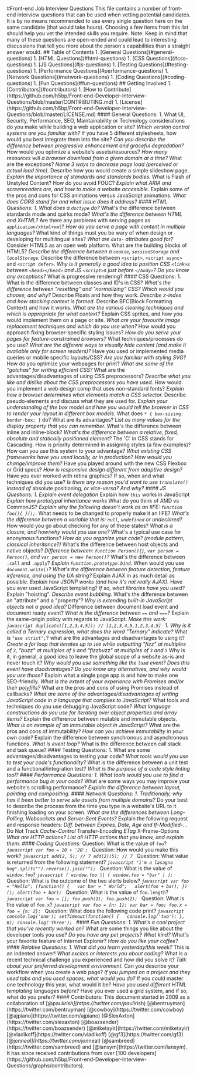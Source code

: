 # F r o n t - e n d   J o b   I n t e r v i e w   Q u e s t i o n s 
 
 T h i s   f i l e   c o n t a i n s   a   n u m b e r   o f   f r o n t - e n d   i n t e r v i e w   q u e s t i o n s   t h a t   c a n   b e   u s e d   w h e n   v e t t i n g   p o t e n t i a l   c a n d i d a t e s .   I t   i s   b y   n o   m e a n s   r e c o m m e n d e d   t o   u s e   e v e r y   s i n g l e   q u e s t i o n   h e r e   o n   t h e   s a m e   c a n d i d a t e   ( t h a t   w o u l d   t a k e   h o u r s ) .   C h o o s i n g   a   f e w   i t e m s   f r o m   t h i s   l i s t   s h o u l d   h e l p   y o u   v e t   t h e   i n t e n d e d   s k i l l s   y o u   r e q u i r e . 
 
 * * N o t e : * *   K e e p   i n   m i n d   t h a t   m a n y   o f   t h e s e   q u e s t i o n s   a r e   o p e n - e n d e d   a n d   c o u l d   l e a d   t o   i n t e r e s t i n g   d i s c u s s i o n s   t h a t   t e l l   y o u   m o r e   a b o u t   t h e   p e r s o n ' s   c a p a b i l i t i e s   t h a n   a   s t r a i g h t   a n s w e r   w o u l d . 
 
 # #   T a b l e   o f   C o n t e n t s 
 
     1 .   [ G e n e r a l   Q u e s t i o n s ] ( # g e n e r a l - q u e s t i o n s ) 
     1 .   [ H T M L   Q u e s t i o n s ] ( # h t m l - q u e s t i o n s ) 
     1 .   [ C S S   Q u e s t i o n s ] ( # c s s - q u e s t i o n s ) 
     1 .   [ J S   Q u e s t i o n s ] ( # j s - q u e s t i o n s ) 
     1 .   [ T e s t i n g   Q u e s t i o n s ] ( # t e s t i n g - q u e s t i o n s ) 
     1 .   [ P e r f o r m a n c e   Q u e s t i o n s ] ( # p e r f o r m a n c e - q u e s t i o n s ) 
     1 .   [ N e t w o r k   Q u e s t i o n s ] ( # n e t w o r k - q u e s t i o n s ) 
     1 .   [ C o d i n g   Q u e s t i o n s ] ( # c o d i n g - q u e s t i o n s ) 
     1 .   [ F u n   Q u e s t i o n s ] ( # f u n - q u e s t i o n s ) 
 
 # #   G e t t i n g   I n v o l v e d 
 
     1 .   [ C o n t r i b u t o r s ] ( # c o n t r i b u t o r s ) 
     1 .   [ H o w   t o   C o n t r i b u t e ] ( h t t p s : / / g i t h u b . c o m / h 5 b p / F r o n t - e n d - D e v e l o p e r - I n t e r v i e w - Q u e s t i o n s / b l o b / m a s t e r / C O N T R I B U T I N G . m d ) 
     1 .   [ L i c e n s e ] ( h t t p s : / / g i t h u b . c o m / h 5 b p / F r o n t - e n d - D e v e l o p e r - I n t e r v i e w - Q u e s t i o n s / b l o b / m a s t e r / L I C E N S E . m d ) 
 
 # # # #   G e n e r a l   Q u e s t i o n s : 
 
 1 .   W h a t   U I ,   S e c u r i t y ,   P e r f o r m a n c e ,   S E O ,   M a i n t a i n a b i l i t y   o r   T e c h n o l o g y   c o n s i d e r a t i o n s   d o   y o u   m a k e   w h i l e   b u i l d i n g   a   w e b   a p p l i c a t i o n   o r   s i t e ? 
 *   W h i c h   v e r s i o n   c o n t r o l   s y s t e m s   a r e   y o u   f a m i l i a r   w i t h ? 
 *   I f   y o u   h a v e   5   d i f f e r e n t   s t y l e s h e e t s ,   h o w   w o u l d   y o u   b e s t   i n t e g r a t e   t h e m   i n t o   t h e   s i t e ? 
 *   C a n   y o u   d e s c r i b e   t h e   d i f f e r e n c e   b e t w e e n   p r o g r e s s i v e   e n h a n c e m e n t   a n d   g r a c e f u l   d e g r a d a t i o n ? 
 *   H o w   w o u l d   y o u   o p t i m i z e   a   w e b s i t e ' s   a s s e t s / r e s o u r c e s ? 
 *   H o w   m a n y   r e s o u r c e s   w i l l   a   b r o w s e r   d o w n l o a d   f r o m   a   g i v e n   d o m a i n   a t   a   t i m e ? 
     *   W h a t   a r e   t h e   e x c e p t i o n s ? 
 *   N a m e   3   w a y s   t o   d e c r e a s e   p a g e   l o a d   ( p e r c e i v e d   o r   a c t u a l   l o a d   t i m e ) . 
 *   D e s c r i b e   h o w   y o u   w o u l d   c r e a t e   a   s i m p l e   s l i d e s h o w   p a g e . 
 *   E x p l a i n   t h e   i m p o r t a n c e   o f   s t a n d a r d s   a n d   s t a n d a r d s   b o d i e s . 
 *   W h a t   i s   F l a s h   o f   U n s t y l e d   C o n t e n t ?   H o w   d o   y o u   a v o i d   F O U C ? 
 *   E x p l a i n   w h a t   A R I A   a n d   s c r e e n r e a d e r s   a r e ,   a n d   h o w   t o   m a k e   a   w e b s i t e   a c c e s s i b l e . 
 *   E x p l a i n   s o m e   o f   t h e   p r o s   a n d   c o n s   f o r   C S S   a n i m a t i o n s   v e r s u s   J a v a S c r i p t   a n i m a t i o n s . 
 *   W h a t   d o e s   C O R S   s t a n d   f o r   a n d   w h a t   i s s u e   d o e s   i t   a d d r e s s ? 
 
 # # # #   H T M L   Q u e s t i o n s : 
 
 1 .   W h a t   d o e s   a   ` d o c t y p e `   d o ? 
 *   W h a t ' s   t h e   d i f f e r e n c e   b e t w e e n   s t a n d a r d s   m o d e   a n d   q u i r k s   m o d e ? 
 *   W h a t ' s   t h e   d i f f e r e n c e   b e t w e e n   H T M L   a n d   X H T M L ? 
 *   A r e   t h e r e   a n y   p r o b l e m s   w i t h   s e r v i n g   p a g e s   a s   ` a p p l i c a t i o n / x h t m l + x m l ` ? 
 *   H o w   d o   y o u   s e r v e   a   p a g e   w i t h   c o n t e n t   i n   m u l t i p l e   l a n g u a g e s ? 
 *   W h a t   k i n d   o f   t h i n g s   m u s t   y o u   b e   w a r y   o f   w h e n   d e s i g n   o r   d e v e l o p i n g   f o r   m u l t i l i n g u a l   s i t e s ? 
 *   W h a t   a r e   ` d a t a - `   a t t r i b u t e s   g o o d   f o r ? 
 *   C o n s i d e r   H T M L 5   a s   a n   o p e n   w e b   p l a t f o r m .   W h a t   a r e   t h e   b u i l d i n g   b l o c k s   o f   H T M L 5 ? 
 *   D e s c r i b e   t h e   d i f f e r e n c e   b e t w e e n   a   ` c o o k i e ` ,   ` s e s s i o n S t o r a g e `   a n d   ` l o c a l S t o r a g e ` . 
 *   D e s c r i b e   t h e   d i f f e r e n c e   b e t w e e n   ` < s c r i p t > ` ,   ` < s c r i p t   a s y n c > `   a n d   ` < s c r i p t   d e f e r > ` . 
 *   W h y   i s   i t   g e n e r a l l y   a   g o o d   i d e a   t o   p o s i t i o n   C S S   ` < l i n k > ` s   b e t w e e n   ` < h e a d > < / h e a d > `   a n d   J S   ` < s c r i p t > ` s   j u s t   b e f o r e   ` < / b o d y > ` ?   D o   y o u   k n o w   a n y   e x c e p t i o n s ? 
 *   W h a t   i s   p r o g r e s s i v e   r e n d e r i n g ? 
 
 # # # #   C S S   Q u e s t i o n s : 
 
 1 .   W h a t   i s   t h e   d i f f e r e n c e   b e t w e e n   c l a s s e s   a n d   I D ' s   i n   C S S ? 
 *   W h a t ' s   t h e   d i f f e r e n c e   b e t w e e n   " r e s e t t i n g "   a n d   " n o r m a l i z i n g "   C S S ?   W h i c h   w o u l d   y o u   c h o o s e ,   a n d   w h y ? 
 *   D e s c r i b e   F l o a t s   a n d   h o w   t h e y   w o r k . 
 *   D e s c r i b e   z - i n d e x   a n d   h o w   s t a c k i n g   c o n t e x t   i s   f o r m e d . 
 *   D e s c r i b e   B F C ( B l o c k   F o r m a t t i n g   C o n t e x t )   a n d   h o w   i t   w o r k s . 
 *   W h a t   a r e   t h e   v a r i o u s   c l e a r i n g   t e c h n i q u e s   a n d   w h i c h   i s   a p p r o p r i a t e   f o r   w h a t   c o n t e x t ? 
 *   E x p l a i n   C S S   s p r i t e s ,   a n d   h o w   y o u   w o u l d   i m p l e m e n t   t h e m   o n   a   p a g e   o r   s i t e . 
 *   W h a t   a r e   y o u r   f a v o u r i t e   i m a g e   r e p l a c e m e n t   t e c h n i q u e s   a n d   w h i c h   d o   y o u   u s e   w h e n ? 
 *   H o w   w o u l d   y o u   a p p r o a c h   f i x i n g   b r o w s e r - s p e c i f i c   s t y l i n g   i s s u e s ? 
 *   H o w   d o   y o u   s e r v e   y o u r   p a g e s   f o r   f e a t u r e - c o n s t r a i n e d   b r o w s e r s ? 
     *   W h a t   t e c h n i q u e s / p r o c e s s e s   d o   y o u   u s e ? 
 *   W h a t   a r e   t h e   d i f f e r e n t   w a y s   t o   v i s u a l l y   h i d e   c o n t e n t   ( a n d   m a k e   i t   a v a i l a b l e   o n l y   f o r   s c r e e n   r e a d e r s ) ? 
 *   H a v e   y o u   u s e d   o r   i m p l e m e n t e d   m e d i a   q u e r i e s   o r   m o b i l e   s p e c i f i c   l a y o u t s / C S S ? 
 *   A r e   y o u   f a m i l i a r   w i t h   s t y l i n g   S V G ? 
 *   H o w   d o   y o u   o p t i m i z e   y o u r   w e b p a g e s   f o r   p r i n t ? 
 *   W h a t   a r e   s o m e   o f   t h e   " g o t c h a s "   f o r   w r i t i n g   e f f i c i e n t   C S S ? 
 *   W h a t   a r e   t h e   a d v a n t a g e s / d i s a d v a n t a g e s   o f   u s i n g   C S S   p r e p r o c e s s o r s ? 
     *   D e s c r i b e   w h a t   y o u   l i k e   a n d   d i s l i k e   a b o u t   t h e   C S S   p r e p r o c e s s o r s   y o u   h a v e   u s e d . 
 *   H o w   w o u l d   y o u   i m p l e m e n t   a   w e b   d e s i g n   c o m p   t h a t   u s e s   n o n - s t a n d a r d   f o n t s ? 
 *   E x p l a i n   h o w   a   b r o w s e r   d e t e r m i n e s   w h a t   e l e m e n t s   m a t c h   a   C S S   s e l e c t o r . 
 *   D e s c r i b e   p s e u d o - e l e m e n t s   a n d   d i s c u s s   w h a t   t h e y   a r e   u s e d   f o r .   
 *   E x p l a i n   y o u r   u n d e r s t a n d i n g   o f   t h e   b o x   m o d e l   a n d   h o w   y o u   w o u l d   t e l l   t h e   b r o w s e r   i n   C S S   t o   r e n d e r   y o u r   l a y o u t   i n   d i f f e r e n t   b o x   m o d e l s . 
 *   W h a t   d o e s   ` ` ` *   {   b o x - s i z i n g :   b o r d e r - b o x ;   } ` ` `   d o ?   W h a t   a r e   i t s   a d v a n t a g e s ? 
 *   L i s t   a s   m a n y   v a l u e s   f o r   t h e   d i s p l a y   p r o p e r t y   t h a t   y o u   c a n   r e m e m b e r . 
 *   W h a t ' s   t h e   d i f f e r e n c e   b e t w e e n   i n l i n e   a n d   i n l i n e - b l o c k ? 
 *   W h a t ' s   t h e   d i f f e r e n c e   b e t w e e n   a   r e l a t i v e ,   f i x e d ,   a b s o l u t e   a n d   s t a t i c a l l y   p o s i t i o n e d   e l e m e n t ? 
 *   T h e   ' C '   i n   C S S   s t a n d s   f o r   C a s c a d i n g .     H o w   i s   p r i o r i t y   d e t e r m i n e d   i n   a s s i g n i n g   s t y l e s   ( a   f e w   e x a m p l e s ) ?     H o w   c a n   y o u   u s e   t h i s   s y s t e m   t o   y o u r   a d v a n t a g e ? 
 *   W h a t   e x i s t i n g   C S S   f r a m e w o r k s   h a v e   y o u   u s e d   l o c a l l y ,   o r   i n   p r o d u c t i o n ?   H o w   w o u l d   y o u   c h a n g e / i m p r o v e   t h e m ? 
 *   H a v e   y o u   p l a y e d   a r o u n d   w i t h   t h e   n e w   C S S   F l e x b o x   o r   G r i d   s p e c s ? 
 *   H o w   i s   r e s p o n s i v e   d e s i g n   d i f f e r e n t   f r o m   a d a p t i v e   d e s i g n ? 
 *   H a v e   y o u   e v e r   w o r k e d   w i t h   r e t i n a   g r a p h i c s ?   I f   s o ,   w h e n   a n d   w h a t   t e c h n i q u e s   d i d   y o u   u s e ? 
 *   I s   t h e r e   a n y   r e a s o n   y o u ' d   w a n t   t o   u s e   ` t r a n s l a t e ( ) `   i n s t e a d   o f   * a b s o l u t e   p o s i t i o n i n g * ,   o r   v i c e - v e r s a ?   A n d   w h y ? 
 
 # # # #   J S   Q u e s t i o n s : 
 
 1 .   E x p l a i n   e v e n t   d e l e g a t i o n 
 *   E x p l a i n   h o w   ` t h i s `   w o r k s   i n   J a v a S c r i p t 
 *   E x p l a i n   h o w   p r o t o t y p a l   i n h e r i t a n c e   w o r k s 
 *   W h a t   d o   y o u   t h i n k   o f   A M D   v s   C o m m o n J S ? 
 *   E x p l a i n   w h y   t h e   f o l l o w i n g   d o e s n ' t   w o r k   a s   a n   I I F E :   ` f u n c t i o n   f o o ( ) {   } ( ) ; ` . 
     *   W h a t   n e e d s   t o   b e   c h a n g e d   t o   p r o p e r l y   m a k e   i t   a n   I I F E ? 
 *   W h a t ' s   t h e   d i f f e r e n c e   b e t w e e n   a   v a r i a b l e   t h a t   i s :   ` n u l l ` ,   ` u n d e f i n e d `   o r   u n d e c l a r e d ? 
     *   H o w   w o u l d   y o u   g o   a b o u t   c h e c k i n g   f o r   a n y   o f   t h e s e   s t a t e s ? 
 *   W h a t   i s   a   c l o s u r e ,   a n d   h o w / w h y   w o u l d   y o u   u s e   o n e ? 
 *   W h a t ' s   a   t y p i c a l   u s e   c a s e   f o r   a n o n y m o u s   f u n c t i o n s ? 
 *   H o w   d o   y o u   o r g a n i z e   y o u r   c o d e ?   ( m o d u l e   p a t t e r n ,   c l a s s i c a l   i n h e r i t a n c e ? ) 
 *   W h a t ' s   t h e   d i f f e r e n c e   b e t w e e n   h o s t   o b j e c t s   a n d   n a t i v e   o b j e c t s ? 
 *   D i f f e r e n c e   b e t w e e n :   ` f u n c t i o n   P e r s o n ( ) { } ` ,   ` v a r   p e r s o n   =   P e r s o n ( ) ` ,   a n d   ` v a r   p e r s o n   =   n e w   P e r s o n ( ) ` ? 
 *   W h a t ' s   t h e   d i f f e r e n c e   b e t w e e n   ` . c a l l `   a n d   ` . a p p l y ` ? 
 *   E x p l a i n   ` F u n c t i o n . p r o t o t y p e . b i n d ` . 
 *   W h e n   w o u l d   y o u   u s e   ` d o c u m e n t . w r i t e ( ) ` ? 
 *   W h a t ' s   t h e   d i f f e r e n c e   b e t w e e n   f e a t u r e   d e t e c t i o n ,   f e a t u r e   i n f e r e n c e ,   a n d   u s i n g   t h e   U A   s t r i n g ? 
 *   E x p l a i n   A J A X   i n   a s   m u c h   d e t a i l   a s   p o s s i b l e . 
 *   E x p l a i n   h o w   J S O N P   w o r k s   ( a n d   h o w   i t ' s   n o t   r e a l l y   A J A X ) . 
 *   H a v e   y o u   e v e r   u s e d   J a v a S c r i p t   t e m p l a t i n g ? 
     *   I f   s o ,   w h a t   l i b r a r i e s   h a v e   y o u   u s e d ? 
 *   E x p l a i n   " h o i s t i n g " . 
 *   D e s c r i b e   e v e n t   b u b b l i n g . 
 *   W h a t ' s   t h e   d i f f e r e n c e   b e t w e e n   a n   " a t t r i b u t e "   a n d   a   " p r o p e r t y " ? 
 *   W h y   i s   e x t e n d i n g   b u i l t - i n   J a v a S c r i p t   o b j e c t s   n o t   a   g o o d   i d e a ? 
 *   D i f f e r e n c e   b e t w e e n   d o c u m e n t   l o a d   e v e n t   a n d   d o c u m e n t   r e a d y   e v e n t ? 
 *   W h a t   i s   t h e   d i f f e r e n c e   b e t w e e n   ` = = `   a n d   ` = = = ` ? 
 *   E x p l a i n   t h e   s a m e - o r i g i n   p o l i c y   w i t h   r e g a r d s   t o   J a v a S c r i p t . 
 *   M a k e   t h i s   w o r k : 
 ` ` ` j a v a s c r i p t 
 d u p l i c a t e ( [ 1 , 2 , 3 , 4 , 5 ] ) ;   / /   [ 1 , 2 , 3 , 4 , 5 , 1 , 2 , 3 , 4 , 5 ] 
 ` ` ` 
 1 .   W h y   i s   i t   c a l l e d   a   T e r n a r y   e x p r e s s i o n ,   w h a t   d o e s   t h e   w o r d   " T e r n a r y "   i n d i c a t e ? 
 *   W h a t   i s   ` " u s e   s t r i c t " ; ` ?   w h a t   a r e   t h e   a d v a n t a g e s   a n d   d i s a d v a n t a g e s   t o   u s i n g   i t ? 
 *   C r e a t e   a   f o r   l o o p   t h a t   i t e r a t e s   u p   t o   ` 1 0 0 `   w h i l e   o u t p u t t i n g   * * " f i z z " * *   a t   m u l t i p l e s   o f   ` 3 ` ,   * * " b u z z " * *   a t   m u l t i p l e s   o f   ` 5 `   a n d   * * " f i z z b u z z " * *   a t   m u l t i p l e s   o f   ` 3 `   a n d   ` 5 ` 
 *   W h y   i s   i t ,   i n   g e n e r a l ,   a   g o o d   i d e a   t o   l e a v e   t h e   g l o b a l   s c o p e   o f   a   w e b s i t e   a s - i s   a n d   n e v e r   t o u c h   i t ? 
 *   W h y   w o u l d   y o u   u s e   s o m e t h i n g   l i k e   t h e   ` l o a d `   e v e n t ?   D o e s   t h i s   e v e n t   h a v e   d i s a d v a n t a g e s ?   D o   y o u   k n o w   a n y   a l t e r n a t i v e s ,   a n d   w h y   w o u l d   y o u   u s e   t h o s e ? 
 *   E x p l a i n   w h a t   a   s i n g l e   p a g e   a p p   i s   a n d   h o w   t o   m a k e   o n e   S E O - f r i e n d l y . 
 *   W h a t   i s   t h e   e x t e n t   o f   y o u r   e x p e r i e n c e   w i t h   P r o m i s e s   a n d / o r   t h e i r   p o l y f i l l s ? 
 *   W h a t   a r e   t h e   p r o s   a n d   c o n s   o f   u s i n g   P r o m i s e s   i n s t e a d   o f   c a l l b a c k s ? 
 *   W h a t   a r e   s o m e   o f   t h e   a d v a n t a g e s / d i s a d v a n t a g e s   o f   w r i t i n g   J a v a S c r i p t   c o d e   i n   a   l a n g u a g e   t h a t   c o m p i l e s   t o   J a v a S c r i p t ? 
 *   W h a t   t o o l s   a n d   t e c h n i q u e s   d o   y o u   u s e   d e b u g g i n g   J a v a S c r i p t   c o d e ? 
 *   W h a t   l a n g u a g e   c o n s t r u c t i o n s   d o   y o u   u s e   f o r   i t e r a t i n g   o v e r   o b j e c t   p r o p e r t i e s   a n d   a r r a y   i t e m s ? 
 *   E x p l a i n   t h e   d i f f e r e n c e   b e t w e e n   m u t a b l e   a n d   i m m u t a b l e   o b j e c t s . 
     *   W h a t   i s   a n   e x a m p l e   o f   a n   i m m u t a b l e   o b j e c t   i n   J a v a S c r i p t ? 
     *   W h a t   a r e   t h e   p r o s   a n d   c o n s   o f   i m m u t a b i l i t y ? 
     *   H o w   c a n   y o u   a c h i e v e   i m m u t a b i l i t y   i n   y o u r   o w n   c o d e ? 
 *   E x p l a i n   t h e   d i f f e r e n c e   b e t w e e n   s y n c h r o n o u s   a n d   a s y n c h r o n o u s   f u n c t i o n s . 
 *   W h a t   i s   e v e n t   l o o p ? 
     *   W h a t   i s   t h e   d i f f e r e n c e   b e t w e e n   c a l l   s t a c k   a n d   t a s k   q u e u e ? 
 
 # # # #   T e s t i n g   Q u e s t i o n s : 
 
 1 .   W h a t   a r e   s o m e   a d v a n t a g e s / d i s a d v a n t a g e s   t o   t e s t i n g   y o u r   c o d e ? 
 *   W h a t   t o o l s   w o u l d   y o u   u s e   t o   t e s t   y o u r   c o d e ' s   f u n c t i o n a l i t y ? 
 *   W h a t   i s   t h e   d i f f e r e n c e   b e t w e e n   a   u n i t   t e s t   a n d   a   f u n c t i o n a l / i n t e g r a t i o n   t e s t ? 
 *   W h a t   i s   t h e   p u r p o s e   o f   a   c o d e   s t y l e   l i n t i n g   t o o l ? 
 
 # # # #   P e r f o r m a n c e   Q u e s t i o n s : 
 
 1 .   W h a t   t o o l s   w o u l d   y o u   u s e   t o   f i n d   a   p e r f o r m a n c e   b u g   i n   y o u r   c o d e ? 
 *   W h a t   a r e   s o m e   w a y s   y o u   m a y   i m p r o v e   y o u r   w e b s i t e ' s   s c r o l l i n g   p e r f o r m a n c e ? 
 *   E x p l a i n   t h e   d i f f e r e n c e   b e t w e e n   l a y o u t ,   p a i n t i n g   a n d   c o m p o s i t i n g . 
 
 # # # #   N e t w o r k   Q u e s t i o n s : 
 
 1 .   T r a d i t i o n a l l y ,   w h y   h a s   i t   b e e n   b e t t e r   t o   s e r v e   s i t e   a s s e t s   f r o m   m u l t i p l e   d o m a i n s ? 
 *   D o   y o u r   b e s t   t o   d e s c r i b e   t h e   p r o c e s s   f r o m   t h e   t i m e   y o u   t y p e   i n   a   w e b s i t e ' s   U R L   t o   i t   f i n i s h i n g   l o a d i n g   o n   y o u r   s c r e e n . 
 *   W h a t   a r e   t h e   d i f f e r e n c e s   b e t w e e n   L o n g - P o l l i n g ,   W e b s o c k e t s   a n d   S e r v e r - S e n t   E v e n t s ? 
 *   E x p l a i n   t h e   f o l l o w i n g   r e q u e s t   a n d   r e s p o n s e   h e a d e r s : 
     *   D i f f .   b e t w e e n   E x p i r e s ,   D a t e ,   A g e   a n d   I f - M o d i f i e d - . . . 
     *   D o   N o t   T r a c k 
     *   C a c h e - C o n t r o l 
     *   T r a n s f e r - E n c o d i n g 
     *   E T a g 
     *   X - F r a m e - O p t i o n s 
 *   W h a t   a r e   H T T P   a c t i o n s ?   L i s t   a l l   H T T P   a c t i o n s   t h a t   y o u   k n o w ,   a n d   e x p l a i n   t h e m . 
 
 # # # #   C o d i n g   Q u e s t i o n s : 
 
 * Q u e s t i o n :   W h a t   i s   t h e   v a l u e   o f   ` f o o ` ? * 
 ` ` ` j a v a s c r i p t 
 v a r   f o o   =   1 0   +   ' 2 0 ' ; 
 ` ` ` 
 
 * Q u e s t i o n :   H o w   w o u l d   y o u   m a k e   t h i s   w o r k ? * 
 ` ` ` j a v a s c r i p t 
 a d d ( 2 ,   5 ) ;   / /   7 
 a d d ( 2 ) ( 5 ) ;   / /   7 
 ` ` ` 
 
 * Q u e s t i o n :   W h a t   v a l u e   i s   r e t u r n e d   f r o m   t h e   f o l l o w i n g   s t a t e m e n t ? * 
 ` ` ` j a v a s c r i p t 
 " i ' m   a   l a s a g n a   h o g " . s p l i t ( " " ) . r e v e r s e ( ) . j o i n ( " " ) ; 
 ` ` ` 
 
 * Q u e s t i o n :   W h a t   i s   t h e   v a l u e   o f   ` w i n d o w . f o o ` ? * 
 ` ` ` j a v a s c r i p t 
 (   w i n d o w . f o o   | |   (   w i n d o w . f o o   =   " b a r "   )   ) ; 
 ` ` ` 
 
 * Q u e s t i o n :   W h a t   i s   t h e   o u t c o m e   o f   t h e   t w o   a l e r t s   b e l o w ? * 
 ` ` ` j a v a s c r i p t 
 v a r   f o o   =   " H e l l o " ; 
 ( f u n c t i o n ( )   { 
     v a r   b a r   =   "   W o r l d " ; 
     a l e r t ( f o o   +   b a r ) ; 
 } ) ( ) ; 
 a l e r t ( f o o   +   b a r ) ; 
 ` ` ` 
 
 * Q u e s t i o n :   W h a t   i s   t h e   v a l u e   o f   ` f o o . l e n g t h ` ? * 
 ` ` ` j a v a s c r i p t 
 v a r   f o o   =   [ ] ; 
 f o o . p u s h ( 1 ) ; 
 f o o . p u s h ( 2 ) ; 
 ` ` ` 
 
 * Q u e s t i o n :   W h a t   i s   t h e   v a l u e   o f   ` f o o . x ` ? * 
 ` ` ` j a v a s c r i p t 
 v a r   f o o   =   { n :   1 } ; 
 v a r   b a r   =   f o o ; 
 f o o . x   =   f o o   =   { n :   2 } ; 
 ` ` ` 
 
 * Q u e s t i o n :   W h a t   d o e s   t h e   f o l l o w i n g   c o d e   p r i n t ? * 
 ` ` ` j a v a s c r i p t 
 c o n s o l e . l o g ( ' o n e ' ) ; 
 s e t T i m e o u t ( f u n c t i o n ( )   { 
     c o n s o l e . l o g ( ' t w o ' ) ; 
 } ,   0 ) ; 
 c o n s o l e . l o g ( ' t h r e e ' ) ; 
 ` ` ` 
 
 # # # #   F u n   Q u e s t i o n s : 
 
 1 .   W h a t ' s   a   c o o l   p r o j e c t   t h a t   y o u ' v e   r e c e n t l y   w o r k e d   o n ? 
 *   W h a t   a r e   s o m e   t h i n g s   y o u   l i k e   a b o u t   t h e   d e v e l o p e r   t o o l s   y o u   u s e ? 
 *   D o   y o u   h a v e   a n y   p e t   p r o j e c t s ?   W h a t   k i n d ? 
 *   W h a t ' s   y o u r   f a v o r i t e   f e a t u r e   o f   I n t e r n e t   E x p l o r e r ? 
 *   H o w   d o   y o u   l i k e   y o u r   c o f f e e ? 
 
 # # # #   R e l a t i v e   Q u e s t i o n s : 
 
 1 .   W h a t   d i d   y o u   l e a r n   y e s t e r d a y / t h i s   w e e k ? 
         *   T h i s   i s   a n   i n d e n t e d   a n s w e r ! 
 *   W h a t   e x c i t e s   o r   i n t e r e s t s   y o u   a b o u t   c o d i n g ? 
 *   W h a t   i s   a   r e c e n t   t e c h n i c a l   c h a l l e n g e   y o u   e x p e r i e n c e d   a n d   h o w   d i d   y o u   s o l v e   i t ? 
 *   T a l k   a b o u t   y o u r   p r e f e r r e d   d e v e l o p m e n t   e n v i r o n m e n t . 
 *   C a n   y o u   d e s c r i b e   y o u r   w o r k f l o w   w h e n   y o u   c r e a t e   a   w e b   p a g e ? 
 *   I f   y o u   j u m p e d   o n   a   p r o j e c t   a n d   t h e y   u s e d   t a b s   a n d   y o u   u s e d   s p a c e s ,   w h a t   w o u l d   y o u   d o ? 
 *   I f   y o u   c o u l d   m a s t e r   o n e   t e c h n o l o g y   t h i s   y e a r ,   w h a t   w o u l d   i t   b e ? 
 *   H a v e   y o u   u s e d   d i f f e r e n t   H T M L   t e m p l a t i n g   l a n g u a g e s   b e f o r e ? 
 *   H a v e   y o u   e v e r   u s e d   a   g r i d   s y s t e m ,   a n d   i f   s o ,   w h a t   d o   y o u   p r e f e r ? 
 
 # # # #   C o n t r i b u t o r s : 
 
 T h i s   d o c u m e n t   s t a r t e d   i n   2 0 0 9   a s   a   c o l l a b o r a t i o n   o f   [ @ p a u l _ i r i s h ] ( h t t p s : / / t w i t t e r . c o m / p a u l _ i r i s h )   [ @ b e n t r u y m a n ] ( h t t p s : / / t w i t t e r . c o m / b e n t r u y m a n )   [ @ c o w b o y ] ( h t t p s : / / t w i t t e r . c o m / c o w b o y )   [ @ a j p i a n o ] ( h t t p s : / / t w i t t e r . c o m / a j p i a n o )     [ @ S l e x A x t o n ] ( h t t p s : / / t w i t t e r . c o m / s l e x a x t o n )   [ @ b o a z s e n d e r ] ( h t t p s : / / t w i t t e r . c o m / b o a z s e n d e r )   [ @ m i k e t a y l r ] ( h t t p s : / / t w i t t e r . c o m / m i k e t a y l r )   [ @ v l a d i k o f f ] ( h t t p s : / / t w i t t e r . c o m / v l a d i k o f f )   [ @ g f 3 ] ( h t t p s : / / t w i t t e r . c o m / g f 3 )   [ @ j o n _ n e a l ] ( h t t p s : / / t w i t t e r . c o m / j o n _ n e a l )   [ @ s a m b r e e d ] ( h t t p s : / / t w i t t e r . c o m / s a m b r e e d )   a n d   [ @ i a n s y m ] ( h t t p s : / / t w i t t e r . c o m / i a n s y m ) . 
 
 I t   h a s   s i n c e   r e c e i v e d   c o n t r i b u t i o n s   f r o m   o v e r   [ 1 0 0   d e v e l o p e r s ] ( h t t p s : / / g i t h u b . c o m / h 5 b p / F r o n t - e n d - D e v e l o p e r - I n t e r v i e w - Q u e s t i o n s / g r a p h s / c o n t r i b u t o r s ) . 